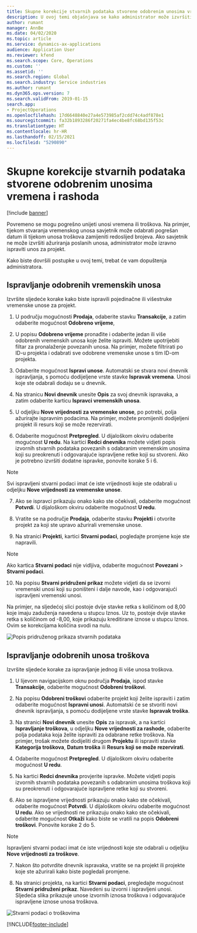 ```yaml
---
title: Skupne korekcije stvarnih podataka stvorene odobrenim unosima vremena i rashoda
description: U ovoj temi objašnjava se kako administrator može izvršiti pojedinačne ili skupne ispravke prethodno odobrenih unosa vremena i rashoda ako naplata nije dovršena.
author: rumant
manager: AnnBe
ms.date: 04/02/2020
ms.topic: article
ms.service: dynamics-ax-applications
audience: Application User
ms.reviewer: kfend
ms.search.scope: Core, Operations
ms.custom: ''
ms.assetid: ''
ms.search.region: Global
ms.search.industry: Service industries
ms.author: rumant
ms.dyn365.ops.version: 7
ms.search.validFrom: 2019-01-15
search.app:
- ProjectOperations
ms.openlocfilehash: 17d6648840e27a4e573985af2cdd74c4adf878e1
ms.sourcegitcommit: fa32b1893286f20271fa4ec4be8fc68bd135f53c
ms.translationtype: HT
ms.contentlocale: hr-HR
ms.lasthandoff: 02/15/2021
ms.locfileid: "5290890"
---
```

# <a name="bulk-corrections-of-actuals-created-by-approved-time-and-expense-entries"></a>Skupne korekcije stvarnih podataka stvorene odobrenim unosima vremena i rashoda

[!include [banner](../includes/psa-now-project-operations.md)]

Povremeno se mogu pogrešno unijeti unosi vremena ili troškova. Na primjer, tijekom stvaranja vremenskog unosa savjetnik može odabrati pogrešan datum ili tijekom unosa troškova zamijeniti redoslijed brojeva. Ako savjetnik ne može izvršiti ažuriranja poslanih unosa, administrator može izravno ispraviti unos za projekt.

Kako biste dovršili postupke u ovoj temi, trebat će vam dopuštenja administratora.

## <a name="correct-approved-time-entries"></a>Ispravljanje odobrenih vremenskih unosa     

Izvršite sljedeće korake kako biste ispravili pojedinačne ili višestruke vremenske unose za projekt.

1. U području mogućnosti **Prodaja**, odaberite stavku **Transakcije**, a zatim odaberite mogućnost **Odobreno vrijeme**, 

2. U popisu **Odobreno vrijeme** pronađite i odaberite jedan ili više odobrenih vremenskih unosa koje želite ispraviti. Možete upotrijebiti filtar za pronalaženje povezanih unosa. Na primjer, možete filtrirati po ID-u projekta i odabrati sve odobrene vremenske unose s tim ID-om projekta.

3. Odaberite mogućnost **Ispravi unose**. Automatski se stvara novi dnevnik ispravljanja, s pomoću dodijeljene vrste stavke **Ispravak vremena**. Unosi koje ste odabrali dodaju se u dnevnik. 

4. Na stranicu **Novi dnevnik** unesite **Opis** za svoj dnevnik ispravaka, a zatim odaberite karticu **Ispravci vremenskih unosa**.  
5. U odjeljku **Nove vrijednosti za vremenske unose**, po potrebi, polja ažurirajte ispravnim podacima. Na primjer, možete promijeniti dodijeljeni projekt ili resurs koji se može rezervirati.

6. Odaberite mogućnost **Pretpregled**. U dijaloškom okviru odaberite mogućnost **U redu**. Na kartici **Redci dnevnika** možete vidjeti popis izvornih stvarnih podataka povezanih s odabranim vremenskim unosima koji su preokrenuti i odgovarajuće ispravljene retke koji su stvoreni. Ako je potrebno izvršiti dodatne ispravke, ponovite korake 5 i 6. 

> [!NOTE]
> Svi ispravljeni stvarni podaci imat će iste vrijednosti koje ste odabrali u odjeljku **Nove vrijednosti za vremenske unose**.

7. Ako se ispravci prikazuju onako kako ste očekivali, odaberite mogućnost **Potvrdi**. U dijaloškom okviru odaberite mogućnost **U redu**.

8. Vratite se na područje **Prodaja**, odaberite stavku **Projekti** i otvorite projekt za koji ste upravo ažurirali vremenske unose. 

9. Na stranici **Projekti**, kartici **Stvarni podaci**, pogledajte promjene koje ste napravili. 

> [!NOTE]
> Ako kartica **Stvarni podaci** nije vidljiva, odaberite mogućnost **Povezani** > **Stvarni podaci**.  

10. Na popisu **Stvarni pridruženi prikaz** možete vidjeti da se izvorni vremenski unosi koji su poništeni i dalje navode, kao i odgovarajući ispravljeni vremenski unosi. 

Na primjer, na sljedećoj slici postoje dvije stavke retka s količinom od 8,00 koje imaju zaduženja navedena u stupcu Iznos. Uz to, postoje dvije stavke retka s količinom od -8,00, koje prikazuju kreditirane iznose u stupcu Iznos. Ovim se korekcijama količina svodi na nulu.

![Popis pridruženog prikaza stvarnih podataka](https://github.com/MicrosoftDocs/dynamics-365-customer-engagement-pr/blob/bulk-corrections-actuals-created-by-approved-time-expense-entries.md/time-actuals.png)
 
## <a name="correct-approved-expense-entries"></a>Ispravljanje odobrenih unosa troškova

Izvršite sljedeće korake za ispravljanje jednog ili više unosa troškova. 

1. U lijevom navigacijskom oknu područja **Prodaja**, ispod stavke **Transakcije**, odaberite mogućnost **Odobreni troškovi**.

2. Na popisu **Odobreni troškovi** odaberite projekt koji želite ispraviti i zatim odaberite mogućnost **Ispravni unosi**. Automatski će se stvoriti novi dnevnik ispravljanja, s pomoću dodijeljene vrste stavke **Ispravak troška**. 

3. Na stranici **Novi dnevnik** unesite **Opis** za ispravak, a na kartici **Ispravljanje troškova**, u odjeljku **Nove vrijednosti za rashode**, odaberite polja podataka koja želite ispraviti za odabrane retke troškova. Na primjer, trošak možete dodijeliti drugom **Projektu** ili ispraviti stavke **Kategorija troškova**, **Datum troška** ili **Resurs koji se može rezervirati**.

4. Odaberite mogućnost **Pretpregled**. U dijaloškom okviru odaberite mogućnost **U redu**. 

5. Na kartici **Redci dnevnika** provjerite ispravke. Možete vidjeti popis izvornih stvarnih podataka povezanih s odabranim unosima troškova koji su preokrenuti i odgovarajuće ispravljene retke koji su stvoreni.

6. Ako se ispravljene vrijednosti prikazuju onako kako ste očekivali, odaberite mogućnost **Potvrdi**. U dijaloškom okviru odaberite mogućnost **U redu**. Ako se vrijednosti ne prikazuju onako kako ste očekivali, odaberite mogućnost **Otkaži** kako biste se vratili na popis **Odobreni troškovi**. Ponovite korake 2 do 5. 

> [!NOTE]
> Ispravljeni stvarni podaci imat će iste vrijednosti koje ste odabrali u odjeljku **Nove vrijednosti za troškove**.

7. Nakon što potvrdite dnevnik ispravaka, vratite se na projekt ili projekte koje ste ažurirali kako biste pogledali promjene.  

8. Na stranici projekta, na kartici **Stvarni podaci**, pregledajte mogućnost **Stvarni pridruženi prikaz**. Navedeni su izvorni i ispravljeni unosi. Sljedeća slika prikazuje unose izvornih iznosa troškova i odgovarajuće ispravljene iznose unosa troškova. 

![Stvarni podaci o troškovima](https://user-images.githubusercontent.com/60806505/77122219-4cd52900-69fa-11ea-8349-ccd2ffebf640.png)


[!INCLUDE[footer-include](../includes/footer-banner.md)]